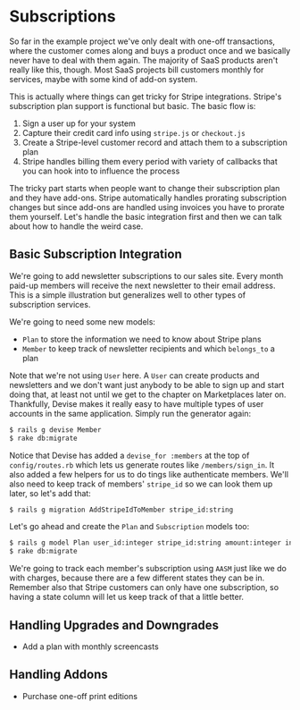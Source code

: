 # Subscriptions

So far in the example project we've only dealt with one-off transactions, where the customer comes along and buys a product once and we basically never have to deal with them again. The majority of SaaS products aren't really like this, though. Most SaaS projects bill customers monthly for services, maybe with some kind of add-on system.

This is actually where things can get tricky for Stripe integrations. Stripe's subscription plan support is functional but basic. The basic flow is:

1. Sign a user up for your system
2. Capture their credit card info using `stripe.js` or `checkout.js`
3. Create a Stripe-level customer record and attach them to a subscription plan
4. Stripe handles billing them every period with variety of callbacks that you can hook into to influence the process

The tricky part starts when people want to change their subscription plan and they have add-ons. Stripe automatically handles prorating subscription changes but since add-ons are handled using invoices you have to prorate them yourself. Let's handle the basic integration first and then we can talk about how to handle the weird case.

## Basic Subscription Integration

We're going to add newsletter subscriptions to our sales site. Every month paid-up members will receive the next newsletter to their email address. This is a simple illustration but generalizes well to other types of subscription services.

We're going to need some new models:

* `Plan` to store the information we need to know about Stripe plans
* `Member` to keep track of newsletter recipients and which `belongs_to` a plan

Note that we're not using `User` here. A `User` can create products and newsletters and we don't want just anybody to be able to sign up and start doing that, at least not until we get to the chapter on Marketplaces later on. Thankfully, Devise makes it really easy to have multiple types of user accounts in the same application. Simply run the generator again:

```bash
$ rails g devise Member
$ rake db:migrate
```

Notice that Devise has added a `devise_for :members` at the top of `config/routes.rb` which lets us generate routes like `/members/sign_in`. It also added a few helpers for us to do tings like authenticate members. We'll also need to keep track of members' `stripe_id` so we can look them up later, so let's add that:

```bash
$ rails g migration AddStripeIdToMember stripe_id:string
```

Let's go ahead and create the `Plan` and `Subscription` models too:

```bash
$ rails g model Plan user_id:integer stripe_id:string amount:integer interval:string
$ rake db:migrate
```

We're going to track each member's subscription using `AASM` just like we do with charges, because there are a few different states they can be in. Remember also that Stripe customers can only have one subscription, so having a state column will let us keep track of that a little better.

## Handling Upgrades and Downgrades

* Add a plan with monthly screencasts

## Handling Addons

* Purchase one-off print editions